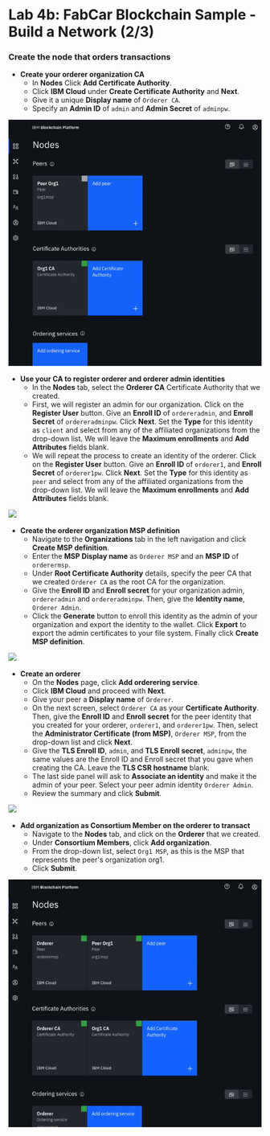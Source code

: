 # Lab 4b: FabCar Blockchain Sample - Build a Network \(2/3\)

### Create the node that orders transactions

* **Create your orderer organization CA**
  * In **Nodes** Click **Add Certificate Authority**.
  * Click **IBM Cloud** under **Create Certificate Authority** and **Next**.
  * Give it a unique **Display name** of `Orderer CA`.
  * Specify an **Admin ID** of `admin` and **Admin Secret** of `adminpw`.

![](../../.gitbook/assets/sc10.gif)

* **Use your CA to register orderer and orderer admin identities**
  * In the **Nodes** tab, select the **Orderer CA** Certificate Authority that we created.
  * First, we will register an admin for our organization. Click on the **Register User** button. Give an **Enroll ID** of `ordereradmin`, and **Enroll Secret** of `ordereradminpw`. Click **Next**. Set the **Type** for this identity as `client` and select from any of the affiliated organizations from the drop-down list. We will leave the **Maximum enrollments** and **Add Attributes** fields blank.
  * We will repeat the process to create an identity of the orderer. Click on the **Register User** button. Give an **Enroll ID** of `orderer1`, and **Enroll Secret** of `orderer1pw`. Click **Next**. Set the **Type** for this identity as `peer` and select from any of the affiliated organizations from the drop-down list. We will leave the **Maximum enrollments** and **Add Attributes** fields blank.

![](../../.gitbook/assets/sc11.gif)

* **Create the orderer organization MSP definition**
  * Navigate to the **Organizations** tab in the left navigation and click **Create MSP definition**.
  * Enter the **MSP Display name** as `Orderer MSP` and an **MSP ID** of `orderermsp`.
  * Under **Root Certificate Authority** details, specify the peer CA that we created `Orderer CA` as the root CA for the organization.
  * Give the **Enroll ID** and **Enroll secret** for your organization admin, `ordereradmin` and `ordereradminpw`. Then, give the **Identity name**, `Orderer Admin`.
  * Click the **Generate** button to enroll this identity as the admin of your organization and export the identity to the wallet. Click **Export** to export the admin certificates to your file system. Finally click **Create MSP definition**.

![](../../.gitbook/assets/sc12.gif)

* **Create an orderer**
  * On the **Nodes** page, click **Add orderering service**.
  * Click **IBM Cloud** and proceed with **Next**.
  * Give your peer a **Display name** of `Orderer`.
  * On the next screen, select `Orderer CA` as your **Certificate Authority**. Then, give the **Enroll ID** and **Enroll secret** for the peer identity that you created for your orderer, `orderer1`, and `orderer1pw`. Then, select the **Administrator Certificate \(from MSP\)**, `Orderer MSP`, from the drop-down list and click **Next**.
  * Give the **TLS Enroll ID**, `admin`, and **TLS Enroll secret**, `adminpw`, the same values are the Enroll ID and Enroll secret that you gave when creating the CA. Leave the **TLS CSR hostname** blank.
  * The last side panel will ask to **Associate an identity** and make it the admin of your peer. Select your peer admin identity `Orderer Admin`.
  * Review the summary and click **Submit**.

![](../../.gitbook/assets/sc13.gif)

* **Add organization as Consortium Member on the orderer to transact**
  * Navigate to the **Nodes** tab, and click on the **Orderer** that we created.
  * Under **Consortium Members**, click **Add organization**.
  * From the drop-down list, select `Org1 MSP`, as this is the MSP that represents the peer's organization org1.
  * Click **Submit**.

![](../../.gitbook/assets/sc14.gif)

